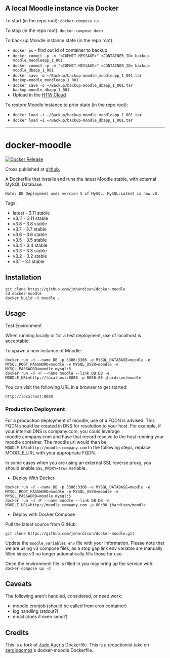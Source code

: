 ## A local Moodle instance via Docker
To start (in the repo root): `docker-compose up`

To stop (in the repo root): `docker-compose down`

To back up Moodle instance state (in the repo root): 
* `docker ps` - find out id of container to backup
* `docker commit −p -m "<COMMIT MESSAGE>" <CONTAINER_ID> backup-moodle_moodleapp_1_001`
* `docker commit −p -m "<COMMIT MESSAGE>" <CONTAINER_ID> backup-moodle_dbapp_1_001`
* `docker save -o ~/Backup/backup-moodle_moodleapp_1_001.tar backup−moodle_moodleapp_1_001`
* `docker save -o ~/Backup/backup-moodle_dbapp_1_001.tar backup−moodle_dbapp_1_001`
* Upload in the [HTW Cloud](https://cloud.htw-berlin.de/apps/files/?dir=/SHARED/Fair%20Enough/Lokaler%20Test%20Moodle%20Server%20Backup&fileid=127523215)

To restore Moodle instance to prior state (in the repo root):
* `docker load −i ∽/Backup/backup-moodle_moodleapp_1_001.tar`
* `docker load −i ∽/Backup/backup-moodle_dbapp_1_001.tar`

--- 

docker-moodle
=============
[![Docker Release](https://github.com/jmhardison/docker-moodle/actions/workflows/docker-release.yml/badge.svg)](https://github.com/jmhardison/docker-moodle/actions/workflows/docker-release.yml)

Cross published at [github.](https://github.com/jmhardison/docker-moodle/pkgs/container/docker-moodle)

A Dockerfile that installs and runs the latest Moodle stable, with external MySQL Database.

`Note: DB Deployment uses version 5 of MySQL. MySQL:Latest is now v8.`

Tags:
* latest - 3.11 stable
* v3.11 - 3.11 stable
* v3.8 - 3.8 stable
* v3.7 - 3.7 stable
* v3.6 - 3.6 stable
* v3.5 - 3.5 stable
* v3.4 - 3.4 stable
* v3.3 - 3.3 stable
* v3.2 - 3.2 stable
* v3.1 - 3.1 stable

## Installation

```
git clone https://github.com/jmhardison/docker-moodle
cd docker-moodle
docker build -t moodle .
```

## Usage

Test Environment

When running locally or for a test deployment, use of localhost is acceptable.

To spawn a new instance of Moodle:

```
docker run -d --name DB -p 3306:3306 -e MYSQL_DATABASE=moodle -e MYSQL_ROOT_PASSWORD=moodle -e MYSQL_USER=moodle -e MYSQL_PASSWORD=moodle mysql:5
docker run -d -P --name moodle --link DB:DB -e MOODLE_URL=http://localhost:8080 -p 8080:80 jhardison/moodle
```

You can visit the following URL in a browser to get started:

```
http://localhost:8080 
```

### Production Deployment

For a production deployment of moodle, use of a FQDN is advised. This FQDN should be created in DNS for resolution to your host. For example, if your internal DNS is company.com, you could leverage moodle.company.com and have that record resolve to the host running your moodle container. The moodle url would then be, `MOODLE_URL=http://moodle.company.com`
In the following steps, replace MOODLE_URL with your appropriate FQDN.

In some cases when you are using an external SSL reverse proxy, you should enable `SSL_PROXY=true` variable.

* Deploy With Docker
```
docker run -d --name DB -p 3306:3306 -e MYSQL_DATABASE=moodle -e MYSQL_ROOT_PASSWORD=moodle -e MYSQL_USER=moodle -e MYSQL_PASSWORD=moodle mysql:5
docker run -d -P --name moodle --link DB:DB -e MOODLE_URL=http://moodle.company.com -p 80:80 jhardison/moodle
```

* Deploy with Docker Compose

Pull the latest source from GitHub:
```
git clone https://github.com/jmhardison/docker-moodle.git
```

Update the `moodle_variables.env` file with your information. Please note that we are using v3 compose files, as a stop gap link env variable are manually filled since v3 no longer automatically fills those for use.

Once the environment file is filled in you may bring up the service with:
`docker-compose up -d`



## Caveats
The following aren't handled, considered, or need work: 
* moodle cronjob (should be called from cron container)
* log handling (stdout?)
* email (does it even send?)

## Credits

This is a fork of [Jade Auer's](https://github.com/jda/docker-moodle) Dockerfile.
This is a reductionist take on [sergiogomez](https://github.com/sergiogomez/)'s docker-moodle Dockerfile.
